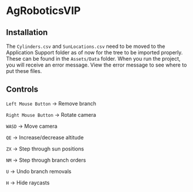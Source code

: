 # AgRoboticsVIP

## Installation

The `Cylinders.csv` and `SunLocations.csv` need to be moved to the Application Support folder as of now for the tree to be imported properly. These can be found in the `Assets/Data` folder. When you run the project, you will receive an error message. View the error message to see where to put these files.

## Controls

`Left Mouse Button` -> Remove branch

`Right Mouse Button` -> Rotate camera

`WASD` -> Move camera

`QE` -> Increase/decrease altitude

`ZX` -> Step through sun positions

`NM` -> Step through branch orders

`U` -> Undo branch removals

`H` -> Hide raycasts
